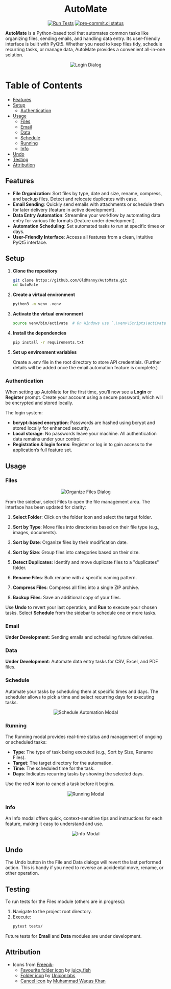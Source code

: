 <h1 align="center">AutoMate</h1>

<div align="center">

[![Run Tests](https://github.com/OldManny/AutoMate/actions/workflows/test.yml/badge.svg)](https://github.com/OldManny/AutoMate/actions/workflows/test.yml) [![pre-commit.ci status](https://results.pre-commit.ci/badge/github/OldManny/AutoMate/main.svg)](https://results.pre-commit.ci/latest/github/OldManny/AutoMate/main)

</div>

**AutoMate** is a Python-based tool that automates common tasks like organizing files, sending emails, and handling data entry. Its user-friendly interface is built with PyQt5. Whether you need to keep files tidy, schedule recurring tasks, or manage data, AutoMate provides a convenient all-in-one solution.

<p align="center">
  <img src="images/Login.png" alt="Login Dialog" />
</p>

# Table of Contents

- [Features](#features)
- [Setup](#setup)
  - [Authentication](#authentication)
- [Usage](#usage)
  - [Files](#files)
  - [Email](#email)
  - [Data](#data)
  - [Schedule](#schedule)
  - [Running](#running)
  - [Info](#info)
- [Undo](#undo)
- [Testing](#testing)
- [Attribution](#attribution)


## Features

- **File Organization**: Sort files by type, date and size, rename, compress, and backup files. Detect and relocate duplicates with ease.
- **Email Sending**: Quickly send emails with attachments or schedule them for later delivery (feature in active development).
- **Data Entry Automation**: Streamline your workflow by automating data entry for various file formats (feature under development).
- **Automation Scheduling**: Set automated tasks to run at specific times or days.
- **User-Friendly Interface**: Access all features from a clean, intuitive PyQt5 interface.


## Setup

1. **Clone the repository**

    ```sh
    git clone https://github.com/OldManny/AutoMate.git
    cd AutoMate
    ```

2. **Create a virtual environment**

    ```sh
    python3 -m venv .venv
    ```

3. **Activate the virtual environment**

    ```sh
    source venv/bin/activate  # On Windows use `.\venv\Scripts\activate`
    ```

4. **Install the dependencies**

    ```sh
    pip install -r requirements.txt
    ```

5. **Set up environment variables**

    Create a .env file in the root directory to store API credentials. (Further details will be added once the email automation feature is complete.)


### Authentication

When setting up AutoMate for the first time, you’ll now see a **Login** or **Register** prompt. Create your account using a secure password, which will be encrypted and stored locally.

The login system:

- **bcrypt-based encryption**: Passwords are hashed using bcrypt and stored locally for enhanced security.
- **Local storage**: No passwords leave your machine. All authentication data remains under your control.
- **Registration & login forms**: Register or log in to gain access to the application’s full feature set.


## Usage


### Files

<p align="center">
  <img src="images/OrganizeFiles.png" alt="Organize Files Dialog" />
</p>

From the sidebar, select Files to open the file management area. The interface has been updated for clarity:

1. **Select Folder**: Click on the folder icon and select the target folder.

2. **Sort by Type**: Move files into directories based on their file type (e.g., images, documents).

3. **Sort by Date**: Organize files by their modification date.

4. **Sort by Size**: Group files into categories based on their size.

5. **Detect Duplicates**: Identify and move duplicate files to a "duplicates" folder.

6. **Rename Files**: Bulk rename with a specific naming pattern.

7. **Compress Files**: Compress all files into a single ZIP archive.

8. **Backup Files**: Save an additional copy of your files.

Use **Undo** to revert your last operation, and **Run** to execute your chosen tasks. Select **Schedule** from the sidebar to schedule one or more tasks.


### Email

**Under Development**: Sending emails and scheduling future deliveries.


### Data

**Under Development**: Automate data entry tasks for CSV, Excel, and PDF files.


### Schedule

Automate your tasks by scheduling them at specific times and days. The scheduler allows to pick a time and select recurring days for executing tasks.

<p align="center">
  <img src="images/ScheduleAutomation.png" alt="Schedule Automation Modal" />
</p>

### Running

The Running modal provides real-time status and management of ongoing or scheduled tasks:

  - **Type**: The type of task being executed (e.g., Sort by Size, Rename Files).
  - **Target**: The target directory for the automation.
  - **Time**: The scheduled time for the task.
  - **Days**: Indicates recurring tasks by showing the selected days.

Use the red ❌ icon to cancel a task before it begins.

<p align="center">
  <img src="images/Running.png" alt="Running Modal" />
</p>

### Info

An Info modal offers quick, context-sensitive tips and instructions for each feature, making it easy to understand and use.

<p align="center">
  <img src="images/InfoModal.png" alt="Info Modal" />
</p>

## Undo

The Undo button in the File and Data dialogs will revert the last performed action. This is handy if you need to reverse an accidental move, rename, or other operation.


## Testing

To run tests for the Files module (others are in progress):

1. Navigate to the project root directory.
2. Execute:
    ```sh
    pytest tests/
    ```

Future tests for **Email** and **Data** modules are under development.


## Attribution


- Icons from [Freepik](https://www.freepik.com/):
    - [Favourite folder icon](https://www.freepik.com/icon/favourite-folder_11471618#fromView=search&page=1&position=42&uuid=622cae6d-d6fe-404e-b11b-ecc936850666) by [juicy_fish](https://www.freepik.com/author/juicy-fish/icons)
    - [Folder icon](https://www.freepik.com/icon/folder_5656334#fromView=search&page=2&position=44&uuid=cdb3aadb-5903-44e2-9587-04d09fab2e19) by [Uniconlabs](https://www.freepik.com/author/batitok/icons)
    - [Cancel icon](https://www.freepik.com/icon/cancel_8532367) by [Muhammad Waqas Khan](https://www.freepik.com/author/muhammad-waqas-khan/icons)
